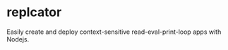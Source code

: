 replcator
=========

Easily create and deploy context-sensitive read-eval-print-loop apps with Nodejs.